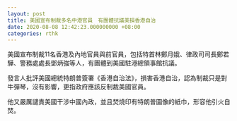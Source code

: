 ```yaml
---
layout: post
title: 美國宣布制裁多名中港官員　有團體抗議美損香港自治　
date: 2020-08-08 12:42:23.000000000 +08:00
categories: rthk
---
```


美國宣布制裁11名香港及內地官員與前官員，包括特首林鄭月娥、律政司司長鄭若驊、警務處處長鄧炳強等人，有團體到美國駐港總領事館抗議。

發言人批評美國總統特朗普簽署《香港自治法》，損害香港自治，認為制裁只是對牛彈琴，沒有影響，更指政府應該反制裁美國官員。

他又嚴厲譴責美國干涉中國內政，並且焚燒印有特朗普圖像的紙巾，形容他引火自焚。
